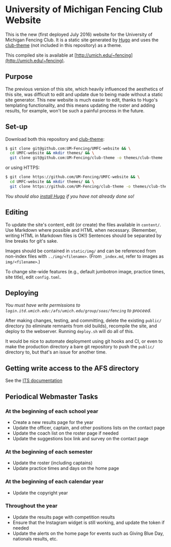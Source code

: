 # University of Michigan Fencing Club Website

This is the new (first deployed July 2016) website for the University of Michigan Fencing Club.
It is a static site generated by [Hugo][hugo] and uses the [club-theme][club-theme] (not included in this repository) as a theme.

This compiled site is available at [http://umich.edu/~fencing](http://umich.edu/~fencing).

## Purpose
The previous version of this site, which heavily influenced the aesthetics of this site, was difficult to edit and update due to being made without a static site generator.
This new website is much easier to edit, thanks to Hugo's templating functionality, and this means updating the roster and adding results, for example, won't be such a painful process in the future.

## Set-up
Download both this repository and [club-theme][club-theme]:
```bash
$ git clone git@github.com:UM-Fencing/UMFC-website && \
  cd UMFC-website && mkdir themes/ && \
  git clone git@github.com:UM-Fencing/club-theme -o themes/club-theme
```
or using HTTPS:
```bash
$ git clone https://github.com/UM-Fencing/UMFC-website && \
  cd UMFC-website && mkdir themes/ && \
  git clone https://github.com/UM-Fencing/club-theme -o themes/club-theme
```

*You should also [install Hugo][hugo install] if you have not already done so!*

## Editing
To update the site's content, edit (or create) the files available in `content/`.
Use Markdown where possible and HTML when necessary.
(Remember, writing HTML in Markdown files is OK!)
Sentences should be separated by line breaks for git's sake.

Images should be contained in `static/img/` and can be referenced from non-index files with `../img/<filename>`.
(From `_index.md`, refer to images as `img/<filename>`.)

To change site-wide features (e.g., default jumbotron image, practice times, site title), edit `config.toml`.

## Deploying
*You must have write permissions to `login.itd.umich.edu:/afs/umich.edu/group/soas/fencing` to proceed.*

After making changes, testing, and committing, delete the existing `public/` directory (to eliminate remnants from old builds), recompile the site, and deploy to the webserver.
Running `deploy.sh` will do all of this.

It would be nice to automate deployment using git hooks and CI, or even to make the production directory a bare git repository to push the `public/` directory to, but that's an issue for another time.


## Getting write access to the AFS directory
See the [ITS documentation][AFS docs]

## Periodical Webmaster Tasks
### At the beginning of each school year
- Create a new results page for the year
- Update the officer, captain, and other positions lists on the contact page
- Update the coach list on the roster page if needed
- Update the suggestions box link and survey on the contact page
### At the beginning of each semester
- Update the roster (including captains)
- Update practice times and days on the home page

### At the beginning of each calendar year
- Update the copyright year

### Throughout the year
- Update the results page with competition results
- Ensure that the Instagram widget is still working, and update the token if needed
- Update the alerts on the home page for events such as Giving Blue Day, nationals results, etc.

[hugo]: https://gohugo.io/
[club-theme]: https://github.com/UM-Fencing/club-theme/ "UM-Fencing/club-theme"
[hugo install]: https://gohugo.io/overview/installing/
[AFS docs]: https://documentation.its.umich.edu/node/313
